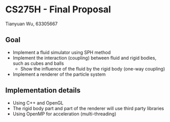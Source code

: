 # CS275H - Final Proposal
Tianyuan Wu, 63305667
##  Goal
- Implement a fluid simulator using SPH method
- Implement the interaction (coupling) between fluid and rigid bodies, such as cubes and balls
    - Show the influence of the fluid by the rigid body (one-way coupling)
- Implement a renderer of the particle system

## Implementation details
- Using C++ and OpenGL
- The rigid body part and part of the renderer will use third party libraries
- Using OpenMP for acceleration (multi-threading)